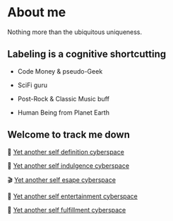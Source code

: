 # About me

Nothing more than the ubiquitous uniqueness.

## Labeling is a cognitive shortcutting

- Code Money & pseudo-Geek

- SciFi guru

- Post-Rock & Classic Music buff

- Human Being from Planet Earth

## Welcome to track me down

📖 [Yet another self definition cyberspace](https://www.goodreads.com/user/show/83385203-alex)

🎵 [Yet another self indulgence cyberspace](https://open.spotify.com/user/nanonova)

🎬 [Yet another self esape cyberspace](https://trakt.tv/users/kid1412621)

🤣 [Yet another self entertainment cyberspace](https://www.reddit.com/user/kid1412621)

🍜 [Yet another self fulfillment cyberspace](https://m.dianping.com/userprofile/38933478)
